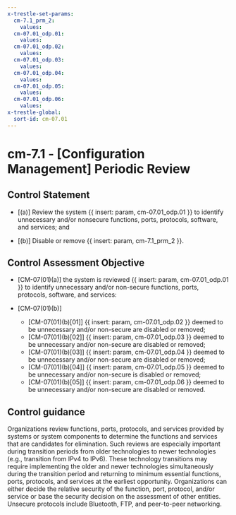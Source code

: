 ```yaml
---
x-trestle-set-params:
  cm-7.1_prm_2:
    values:
  cm-07.01_odp.01:
    values:
  cm-07.01_odp.02:
    values:
  cm-07.01_odp.03:
    values:
  cm-07.01_odp.04:
    values:
  cm-07.01_odp.05:
    values:
  cm-07.01_odp.06:
    values:
x-trestle-global:
  sort-id: cm-07.01
---
```


# cm-7.1 - \[Configuration Management\] Periodic Review

## Control Statement

- \[(a)\] Review the system {{ insert: param, cm-07.01_odp.01 }} to identify unnecessary and/or nonsecure functions, ports, protocols, software, and services; and

- \[(b)\] Disable or remove {{ insert: param, cm-7.1_prm_2 }}.

## Control Assessment Objective

- \[CM-07(01)(a)\] the system is reviewed {{ insert: param, cm-07.01_odp.01 }} to identify unnecessary and/or non-secure functions, ports, protocols, software, and services:

- \[CM-07(01)(b)\]

  - \[CM-07(01)(b)[01]\]  {{ insert: param, cm-07.01_odp.02 }} deemed to be unnecessary and/or non-secure are disabled or removed;
  - \[CM-07(01)(b)[02]\]  {{ insert: param, cm-07.01_odp.03 }} deemed to be unnecessary and/or non-secure are disabled or removed;
  - \[CM-07(01)(b)[03]\]  {{ insert: param, cm-07.01_odp.04 }} deemed to be unnecessary and/or non-secure are disabled or removed;
  - \[CM-07(01)(b)[04]\]  {{ insert: param, cm-07.01_odp.05 }} deemed to be unnecessary and/or non-secure is disabled or removed;
  - \[CM-07(01)(b)[05]\]  {{ insert: param, cm-07.01_odp.06 }} deemed to be unnecessary and/or non-secure are disabled or removed.

## Control guidance

Organizations review functions, ports, protocols, and services provided by systems or system components to determine the functions and services that are candidates for elimination. Such reviews are especially important during transition periods from older technologies to newer technologies (e.g., transition from IPv4 to IPv6). These technology transitions may require implementing the older and newer technologies simultaneously during the transition period and returning to minimum essential functions, ports, protocols, and services at the earliest opportunity. Organizations can either decide the relative security of the function, port, protocol, and/or service or base the security decision on the assessment of other entities. Unsecure protocols include Bluetooth, FTP, and peer-to-peer networking.
